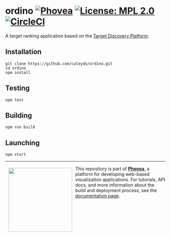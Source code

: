 ordino [![Phovea][phovea-image]][phovea-url] [![License: MPL 2.0][mpl-image]][mpl-url] [![CircleCI][circleci-image]][circleci-url] 
=====================

A target ranking application based on the [Target Discovery Platform](https://github.com/datavisyn/tdp_core).

Installation
------------

```
git clone https://github.com/caleydo/ordino.git
cd ordino
npm install
```

Testing
-------

```
npm test
```

Building
--------

```
npm run build
```

Launching
--------

```
npm start
```


***

<a href="https://caleydo.org"><img src="http://caleydo.org/assets/images/logos/caleydo.svg" align="left" width="200px" hspace="10" vspace="6"></a>
This repository is part of **[Phovea](http://phovea.caleydo.org/)**, a platform for developing web-based visualization applications. For tutorials, API docs, and more information about the build and deployment process, see the [documentation page](http://phovea.caleydo.org).



[phovea-image]: https://img.shields.io/badge/Phovea-Application-1BA64E.svg
[phovea-url]: https://phovea.caleydo.org
[mpl-image]: https://img.shields.io/badge/License-MPL%202.0-brightgreen.svg
[mpl-url]: https://opensource.org/licenses/MPL-2.0
[circleci-image]: https://circleci.com/gh/Caleydo/ordino.svg?style=shield
[circleci-url]: https://circleci.com/gh/Caleydo/ordino

